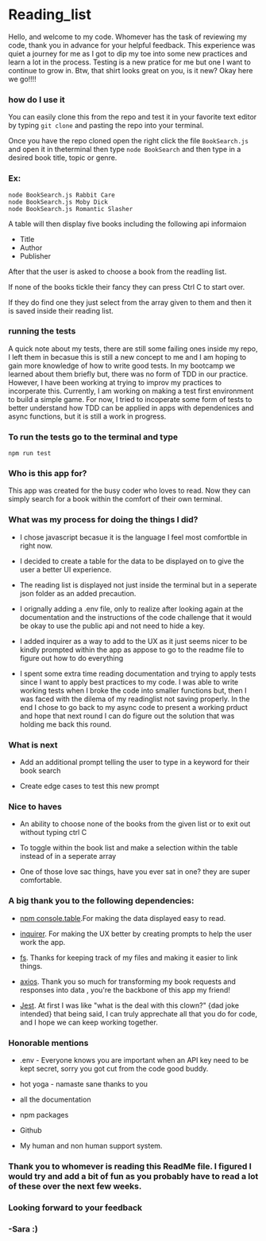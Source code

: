 # Reading_list

 Hello, and welcome to my code. Whomever has the task of reviewing my code, thank you in advance for your helpful feedback. This experience was quiet a journey for me as I got to dip my toe into some new practices and learn a lot in the process. Testing is a new pratice for me but one I want to continue to grow in. Btw, that shirt looks great on you, is it new? Okay here we go!!!!

### how do I use it

You can easily clone this from the repo and test it in your favorite text editor by typing `git clone` and pasting the repo into your terminal.

Once you have the repo cloned open the right click the file `BookSearch.js ` and open it in theterminal then type 
`node BookSearch` and then type in a desired book title, topic or genre.
### Ex:
```
node BookSearch.js Rabbit Care
node BookSearch.js Moby Dick
node BookSearch.js Romantic Slasher 
```
A table will then display five books including the following api informaion

* Title
* Author
* Publisher

After that the user is asked to choose a book from the readling list.

If none of the books tickle their fancy they can press Ctrl C to start over.

If they do find one they just select from the array given to them and then it is saved inside their reading list.

### running the tests
A quick note about my tests, there are still some failing ones inside my repo, I left them in becasue this is still a new concept to me and I am hoping to gain more knowledge of how to write good tests. In my bootcamp we learned about them briefly but, there was no form of TDD in our practice. However, I have been working at trying to improv my practices to incorperate this. Currently, I am working on making a test first environment to build a simple game. For now, I tried to incoperate some form of tests to better understand how TDD can be applied in apps with dependenices and async functions, but it is still a work in progress.
### To run the tests go to the terminal and type 
`npm run test`


### Who is this app for?

This app was created for the busy coder who loves to read. Now they can simply search for a book within the comfort of their own terminal. 

### What was my process for doing the things I did?

* I chose javascript becasue it is the language I feel most comfortble in right now. 

* I decided to create a table for the data to be displayed on to give the user a better UI experience.

* The reading list is displayed not just inside the terminal but in a seperate json folder as an added precaution.

* I orignally adding a .env file, only to realize after looking again at the documentation and the instructions of the code challenge that it would be okay to use the public api and not need to hide a key. 

* I added inquirer as a way to add to the UX as it just seems nicer to be kindly prompted within the app as appose to go to the readme file to figure out how to do everything

* I spent some extra time reading documentation and trying to apply tests since I want to apply best practices to my code. I was able to write working tests when I broke the code into smaller functions but, then I was faced with the dilema of my readinglist not saving properly. In the end I chose to go back to my async code to present a working prduct and hope that next round I can do figure out the solution that was holding me back this round.

### What is next

* Add an additional prompt telling the user to type in a keyword for their book search

* Create edge cases to test this new prompt

### Nice to haves

* An ability to choose none of the books from the given list or to exit out without typing ctrl C

* To toggle within the book list and make a selection within the table instead of in a seperate array

* One of those love sac things, have you ever sat in one? they are super comfortable.


### A big thank you to the following dependencies:

* [npm console.table](https://www.npmjs.com/package/console.table).For making the data displayed easy to read. 

* [inquirer](https://www.npmjs.com/package/inquirer). For making the UX better by creating prompts to help the user work the app.

* [fs](https://www.npmjs.com/package/file-system). Thanks for keeping track of my files and making it easier to link things.

* [axios](https://www.npmjs.com/package/axios). Thank you so much for transforming my book requests and responses into data , you're the backbone of this app my friend!

* [Jest](https://jestjs.io/). At first I was like "what is the deal with this clown?" {dad joke intended} that being said, I can truly apprechate all that you do for code, and I hope we can keep working together.



### Honorable mentions

* .env - Everyone knows you are important when an API key need to be kept secret, sorry you got cut from the code good buddy.

* hot yoga - namaste sane thanks to you

* all the documentation

* npm packages

* Github

* My human and non human support system.

### Thank you to whomever is reading this ReadMe file. I figured I would try and add a bit of fun as you probably have to read a lot of these over the next few weeks. 
### Looking forward to your feedback

### -Sara :)




